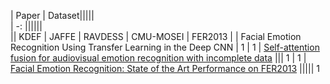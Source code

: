 | Paper | Dataset|||||  
| -: ||||||  
|| KDEF | JAFFE | RAVDESS | CMU-MOSEI | FER2013 |
| Facial Emotion Recognition Using Transfer Learning in the Deep CNN | 1 | 1 
| [Self-attention fusion for audiovisual emotion recognition with incomplete data](https://arxiv.org/pdf/2201.11095v1.pdf) ||| 1 | 1
| [Facial Emotion Recognition: State of the Art Performance on FER2013](https://arxiv.org/ftp/arxiv/papers/2105/2105.03588.pdf) ||||| 1

